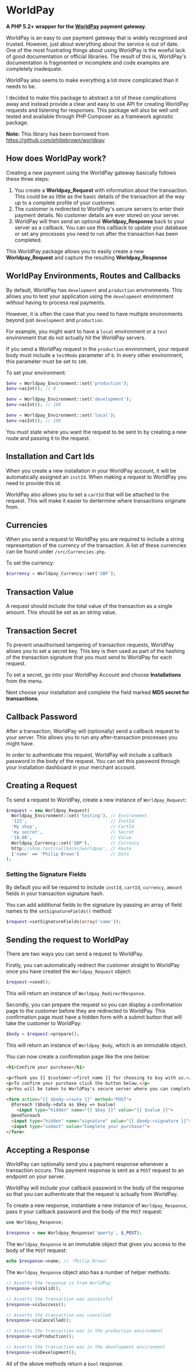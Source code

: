 # WorldPay

**A PHP 5.2+ wrapper for the [WorldPay](http://worldpay.com) payment gateway.**

WorldPay is an easy to use payment gateway that is widely recognised and trusted. However, just about everything about the service is out of date. One of the most frustrating things about using WorldPay is the woeful lack of good documentation or official libraries. The result of this is, WorldPay's documentation is fragmented or incomplete and code examples are completely inadequate.

WorldPay also seems to make everything a lot more complicated than it needs to be.

I decided to make this package to abstract a lot of these complications away and instead provide a clear and easy to use API for creating WorldPay requests and listening for responses. This package will also be well unit tested and available through PHP Composer as a framework agnostic package.

**Note:** This library has been borrowed from https://github.com/philipbrown/worldpay

## How does WorldPay work?
Creating a new payment using the WorldPay gateway basically follows these three steps:

1. You create a **Worldpay_Request** with information about the transaction. This could be as little as the basic details of the transaction all the way up to a complete profile of your customer.
2. The customer is redirected to WorldPay's secure servers to enter their payment details. No customer details are ever stored on your server.
3. WorldPay will then send an optional **Worldpay_Response** back to your server as a callback. You can use this callback to update your database or set any processes you need to run after the transaction has been completed.

This WorldPay package allows you to easily create a new **Worldpay_Request** and capture the resulting **Worldpay_Response**

## WorldPay Environments, Routes and Callbacks
By default, WorldPay has `development` and `production` environments. This allows you to test your application using the `development` environment without having to process real payments.

However, it is often the case that you need to have multiple environments beyond just `development` and `production`.

For example, you might want to have a `local` environment or a `test` environment that do not actually hit the WorldPay servers.

If you send a WorldPay request in the `production` environment, your request body must include a `testMode` parameter of `0`. In every other environment, this parameter must be set to `100`.

To set your environment:
```php
$env = Worldpay_Environment::set('production');
$env->asInt(); // 0

$env = Worldpay_Environment::set('development');
$env->asInt(); // 100

$env = Worldpay_Environment::set('local');
$env->asInt(); // 100
```

You must state where you want the request to be sent to by creating a new route and passing it to the request.

## Installation and Cart Ids
When you create a new installation in your WorldPay account, it will be automatically assigned an `instId`. When making a request to WorldPay you need to provide this id.

WorldPay also allows you to set a `cartId` that will be attached to the request. This will make it easier to dertermine where transactions originate from.

## Currencies
When you send a request to WorldPay you are required to include a string representation of the currency of the transaction. A list of these currencies can be found under `/src/Currencies.php`.

To set the currency:
```php
$currency = Worldpay_Currency::set('GBP');
```

## Transaction Value
A request should include the total value of the transaction as a single amount. This should be set as an string value.

## Transaction Secret
To prevent unauthorised tampering of transaction requests, WorldPay allows you to set a secret key. This key is then used as part of the hashing of the transaction signature that you must send to WorldPay for each request.

To set a secret, go into your WorldPay Account and choose **Installations** from the menu.

Next choose your installation and complete the field marked **MD5 secret for transactions**.

## Callback Password
After a transaction, WorldPay will (optionally) send a callback request to your server. This allows you to run any after-transaction processes you might have.

In order to authenticate this request, WorldPay will include a callback password in the body of the request. You can set this password through your installation dashboard in your merchant account.

## Creating a Request
To send a request to WorldPay, create a new instance of `Worldpay_Request`:
```php
$request = new Worldpay_Request(
  Worldpay_Environment::set('testing'), // Environment
  '123',                                // InstId
  'My shop',                            // CartId
  'my secret',                          // Secret
  '10.00',                              // Value
  Worldpay_Currency::set('GBP'),        // Currency
  http://shop.test/callbacks/worldpay', // Route
  ['name' => 'Philip Brown']            // Data
);
```

### Setting the Signature Fields
By default you will be required to include `instId`, `cartId`, `currency`, `amount` fields in your transaction signature hash.

You can add additional fields to the signature by passing an array of field names to the `setSignatureFields()` method:
```php
$request->setSignatureFields(array('name'));
```

## Sending the request to WorldPay
There are two ways you can send a request to WorldPay.

Firstly, you can automatically redirect the customer straight to WorldPay once you have created the `Worldpay_Request` object:
```php
$request->send();
```
This will return an instance of `Worldpay_RedirectResponse`.

Secondly, you can prepare the request so you can display a confirmation page to the customer before they are redirected to WorldPay. This confirmation page must have a hidden form with a submit button that will take the customer to WorldPay:
```php
$body = $request->prepare();
```

This will return an instance of `Worldpay_Body`, which is an immutable object.

You can now create a confirmation page like the one below:
```html
<h1>Confirm your purchase</h1>

<p>Thank you {{ $customer->first_name }} for choosing to buy with us.</p>
<p>To confirm your purchase click the button below.</p>
<p>You will be taken to WorldPay's secure server where you can complete your transaction.</p>

<form action="{{ $body->route }}" method="POST">
  @foreach ($body->data as $key => $value)
    <input type="hidden" name="{{ $key }}" value="{{ $value }}">
  @endforeach
  <input type="hidden" name="signature" value="{{ $body->signature }}">
  <input type="submit" value="Complete your purchase!">
</form>
```

## Accepting a Response
WorldPay can optionally send you a payment response whenever a transaction occurs. This payment response is sent as a `POST` request to an endpoint on your server.

WorldPay will include your callback password in the body of the response so that you can authenticate that the request is actually from WorldPay.

To create a new response, instantiate a new instance of `Worldpay_Response`, pass it your callback password and the body of the `POST` request:
```php
use Worldpay_Response;

$response = new Worldpay_Response('qwerty', $_POST);
```

The `Worldpay_Response` is an immutable object that gives you access to the body of the `POST` request:
```php
echo $response->name; // 'Philip Brown'
```

The `Worldpay_Response` object also has a number of helper methods:
```php
// Asserts the response is from WorldPay
$response->isValid();

// Asserts the transaction was successful
$response->isSuccess();

// Asserts the transaction was cancelled
$response->isCancelled();

// Asserts the transaction was in the production environment
$response->isProduction();

// Asserts the transaction was in the development environment
$response->isDevelopment();
```
All of the above methods return a `bool` response.
